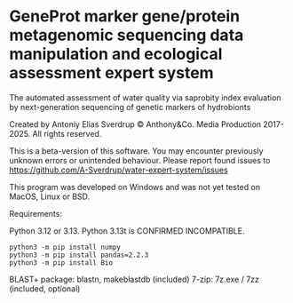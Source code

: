 # GeneProt marker gene/protein metagenomic sequencing data manipulation and ecological assessment expert system
The automated assessment of water quality via saprobity index evaluation by next-generation sequencing of genetic markers of hydrobionts

Created by Antoniy Elias Sverdrup
© Anthony&Co. Media Production 2017-2025. All rights reserved.

This is a beta-version of this software.
You may encounter previously unknown errors or unintended behaviour.
Please report found issues to https://github.com/A-Sverdrup/water-expert-system/issues

This program was developed on Windows and was not yet tested on MacOS, Linux or BSD.

Requirements:

Python 3.12 or 3.13.
Python 3.13t is CONFIRMED INCOMPATIBLE.

```
python3 -m pip install numpy
python3 -m pip install pandas=2.2.3
python3 -m pip install Bio
```

BLAST+ package: blastn, makeblastdb (included)
7-zip: 7z.exe / 7zz (included, optional)

